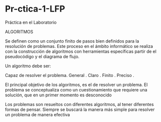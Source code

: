 # Pr-ctica-1-LFP
Práctica en el Laboratorio

ALGORITMOS 

Se definen como un conjunto finito de  pasos bien definidos para la resolución de problemas. Este proceso en el ámbito informático se realiza con la construcción de algoritmos con herramientas específicas partir de el pseudocódigo y el diagrama de flujo. 
 
Un algoritmo debe ser:

Capaz de resolver el problema. 
General . 
Claro .
Finito .
Preciso . 

El principal objetivo de los algoritmos, es el de resolver un problema. 
El problema se conceptualiza como un cuestionamiento que requiere una solución, que en un primer momento es desconocido

Los problemas son resueltos con diferentes algoritmos, al tener diferentes formas de pensar. 
Siempre se buscará la manera más simple para resolver un problema de manera efectiva
